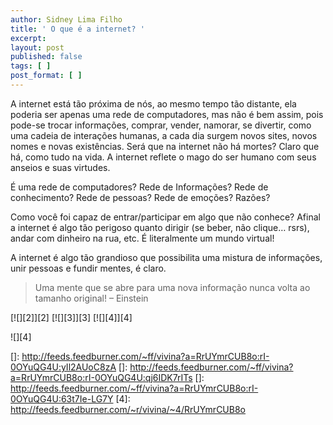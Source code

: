 ```yaml
---
author: Sidney Lima Filho
title: ' O que é a internet? '
excerpt:
layout: post
published: false
tags: [ ]
post_format: [ ]
---
```

A internet está tão próxima de nós, ao mesmo tempo tão distante, ela poderia ser apenas uma rede de computadores, mas não é bem assim, pois pode-se trocar informações, comprar, vender, namorar, se divertir, como uma cadeia de interações humanas, a cada dia surgem novos sites, novos nomes e novas existências. Será que na internet não há mortes? Claro que há, como tudo na vida. A internet reflete o mago do ser humano com seus anseios e suas virtudes.</p> 
É uma rede de computadores? Rede de Informações? Rede de conhecimento? Rede de pessoas? Rede de emoções? Razões? 

Como você foi capaz de entrar/participar em algo que não conhece? Afinal a internet é algo tão perigoso quanto dirigir (se beber, não clique… rsrs), andar com dinheiro na rua, etc. É literalmente um mundo virtual!

A internet é algo tão grandioso que possibilita uma mistura de informações, unir pessoas e fundir mentes, é claro. </div> 


> Uma mente que se abre para uma nova informação nunca volta ao tamanho original! – Einstein 

[![][2]</img>][2] [![][3]</img>][3] [![][4]</img>][4] 

![][4]

 []: http://feeds.feedburner.com/~ff/vivina?a=RrUYmrCUB8o:rI-0OYuQG4U:yIl2AUoC8zA
 []: http://feeds.feedburner.com/~ff/vivina?a=RrUYmrCUB8o:rI-0OYuQG4U:qj6IDK7rITs
 []: http://feeds.feedburner.com/~ff/vivina?a=RrUYmrCUB8o:rI-0OYuQG4U:63t7Ie-LG7Y
 [4]: http://feeds.feedburner.com/~r/vivina/~4/RrUYmrCUB8o